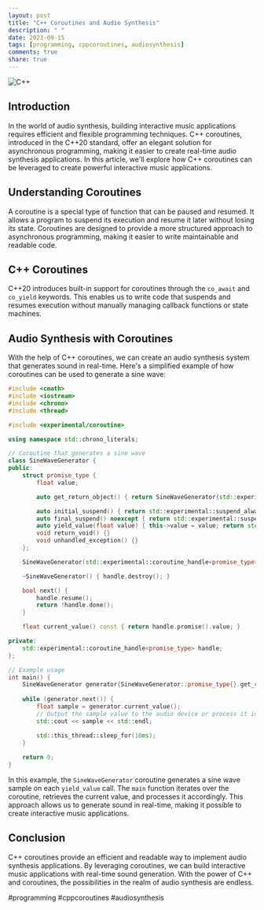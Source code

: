 ```yaml
---
layout: post
title: "C++ Coroutines and Audio Synthesis"
description: " "
date: 2023-09-15
tags: [programming, cppcoroutines, audiosynthesis]
comments: true
share: true
---
```


![C++](https://cdn.pixabay.com/photo/2015/12/04/14/36/code-1076536_960_720.jpg)

## Introduction
In the world of audio synthesis, building interactive music applications requires efficient and flexible programming techniques. C++ coroutines, introduced in the C++20 standard, offer an elegant solution for asynchronous programming, making it easier to create real-time audio synthesis applications. In this article, we'll explore how C++ coroutines can be leveraged to create powerful interactive music applications.

## Understanding Coroutines
A coroutine is a special type of function that can be paused and resumed. It allows a program to suspend its execution and resume it later without losing its state. Coroutines are designed to provide a more structured approach to asynchronous programming, making it easier to write maintainable and readable code.

## C++ Coroutines
C++20 introduces built-in support for coroutines through the `co_await` and `co_yield` keywords. This enables us to write code that suspends and resumes execution without manually managing callback functions or state machines.

## Audio Synthesis with Coroutines
With the help of C++ coroutines, we can create an audio synthesis system that generates sound in real-time. Here's a simplified example of how coroutines can be used to generate a sine wave:

```cpp
#include <cmath>
#include <iostream>
#include <chrono>
#include <thread>

#include <experimental/coroutine>

using namespace std::chrono_literals;

// Coroutine that generates a sine wave
class SineWaveGenerator {
public:
    struct promise_type {
        float value;

        auto get_return_object() { return SineWaveGenerator{std::experimental::coroutine_handle<promise_type>::from_promise(*this)}; }

        auto initial_suspend() { return std::experimental::suspend_always{}; }
        auto final_suspend() noexcept { return std::experimental::suspend_always{}; }
        auto yield_value(float value) { this->value = value; return std::experimental::suspend_always{}; }
        void return_void() {}
        void unhandled_exception() {}
    };

    SineWaveGenerator(std::experimental::coroutine_handle<promise_type> handle) : handle(handle) {}

    ~SineWaveGenerator() { handle.destroy(); }

    bool next() {
        handle.resume();
        return !handle.done();
    }

    float current_value() const { return handle.promise().value; }

private:
    std::experimental::coroutine_handle<promise_type> handle;
};

// Example usage
int main() {
    SineWaveGenerator generator{SineWaveGenerator::promise_type{}.get_return_object()};
    
    while (generator.next()) {
        float sample = generator.current_value();
        // Output the sample value to the audio device or process it in any way
        std::cout << sample << std::endl;

        std::this_thread::sleep_for(10ms);
    }
    
    return 0;
}
```

In this example, the `SineWaveGenerator` coroutine generates a sine wave sample on each `yield_value` call. The `main` function iterates over the coroutine, retrieves the current value, and processes it accordingly. This approach allows us to generate sound in real-time, making it possible to create interactive music applications.

## Conclusion
C++ coroutines provide an efficient and readable way to implement audio synthesis applications. By leveraging coroutines, we can build interactive music applications with real-time sound generation. With the power of C++ and coroutines, the possibilities in the realm of audio synthesis are endless.

#programming #cppcoroutines #audiosynthesis